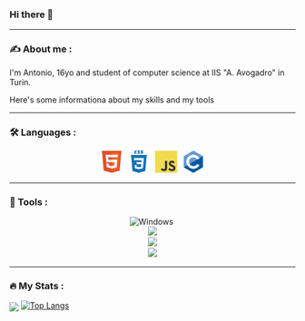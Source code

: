 ### Hi there 👋

--- 

### :writing_hand: About me :
I'm Antonio, 16yo and student of computer science at IIS "A. Avogadro" in Turin.
  
Here's some informationa about my skills and my tools

---

### :hammer_and_wrench: Languages :
<div align="center">
  <img src="https://github.com/devicons/devicon/blob/master/icons/html5/html5-original.svg" title="HTML5" alt="HTML" width="40" height="40"/>&nbsp; 
  <img src="https://github.com/devicons/devicon/blob/master/icons/css3/css3-plain-wordmark.svg"  title="CSS3" alt="CSS" width="40" height="40"/>&nbsp;
  <img src="https://github.com/devicons/devicon/blob/master/icons/javascript/javascript-original.svg" title="JavaScript" alt="JavaScript" width="40" height="40"/>&nbsp;
  <img src="https://github.com/devicons/devicon/blob/master/icons/c/c-original.svg"
  <img src="https://github.com/devicons/devicon/blob/master/icons/git/git-original-wordmark.svg" title="Git" **alt="Git" width="40" height="40"/>
</div>

---

### :wrench: Tools :
<div align="center">
  <img src="https://github.com/devicons/devicon/blob/master/icons/Windows/Windows-original.svg" title="Windows" alt="Windows" width="40" height="40"/>&nbsp;
  <br>
  <img src="https://img.shields.io/static/v1?label=Shell&message=CMD&color=black&logo=powershell&style=for-the-badge&logoColor=white">
  <br>
  <img src="https://img.shields.io/static/v1?&label=EDITOR&message=VS CODE&color=purple&logo=visual-studio&style=for-the-badge&logoColor=light%20blue">
  <br>
  <img src="https://img.shields.io/static/v1?&label=Browser&message=Edge&color=blue&logo=firefox&style=for-the-badge&logoColor=yellow">
</div>

---

### :fire: My Stats :
<img align="center" src="https://github-readme-streak-stats.herokuapp.com/?user=Antonio-Bellini"/></a>
[![Top Langs](https://github-readme-stats.vercel.app/api/top-langs/?username=Antonio-Bellini)](https://github.com/anuraghazra/github-readme-stats)
